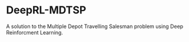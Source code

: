 # DeepRL-MDTSP
A solution to the Multiple Depot Travelling Salesman problem using Deep Reinforcment Learning.
